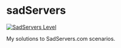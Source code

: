 # sadServers

[![SadServers Level](https://img.shields.io/badge/SadServers-Beginner-00838F?style=for-the-badge&labelColor=FFC400&logo=docker&logoColor=1A237E&logoSize=auto)](https://sadservers.com)

My solutions to SadServers.com scenarios. 
